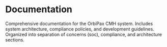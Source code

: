# Documentation

Comprehensive documentation for the OrbiPax CMH system.
Includes system architecture, compliance policies, and development guidelines.
Organized into separation of concerns (soc), compliance, and architecture sections.